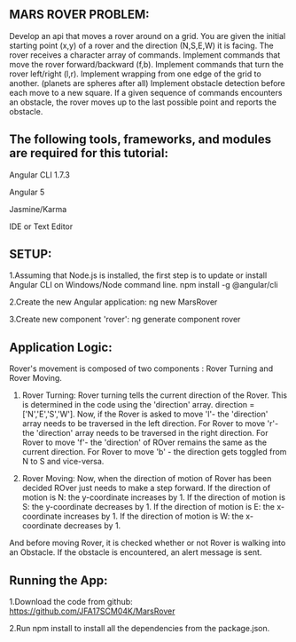 MARS ROVER PROBLEM: 
-------------------
Develop an api that moves a rover around on a grid.
You are given the initial starting point (x,y) of a rover and the direction (N,S,E,W) it is facing.
The rover receives a character array of commands.
Implement commands that move the rover forward/backward (f,b).
Implement commands that turn the rover left/right (l,r).
Implement wrapping from one edge of the grid to another. (planets are spheres after all)
Implement obstacle detection before each move to a new square. If a given sequence of commands encounters an obstacle, the rover moves up to the last possible point and reports the obstacle. 

The following tools, frameworks, and modules are required for this tutorial:
-----------------------------------------------------------------------------

Angular CLI 1.7.3

Angular 5

Jasmine/Karma

IDE or Text Editor


SETUP:
---------------------
1.Assuming that Node.js is installed, the first step is to update or install Angular CLI on Windows/Node command line.
npm install -g @angular/cli

2.Create the new Angular application:
ng new MarsRover

3.Create new component 'rover':
ng generate component rover

Application Logic:
------------------
Rover's movement is composed of two components : Rover Turning and Rover Moving. 

1. Rover Turning: Rover turning tells the current direction of the Rover. This is determined in the code using the 'direction' array. 
   direction = ['N','E','S','W'].
   Now, if the Rover is asked to move 'l'- the 'direction' array needs to be traversed in the left direction.                              For Rover to move 'r'- the 'direction' array needs to be traversed in the right direction.
   For Rover to move 'f'- the 'direction' of ROver remains the same as the current direction.
   For Rover to move 'b' - the direction gets toggled from N to S and vice-versa.
   
2. Rover Moving: Now, when the direction of motion of Rover has been decided ROver just needs to make a step forward. 
   If the direction of motion is N: the y-coordinate increases by 1.
   If the direction of motion is S: the y-coordinate decreases by 1.
   If the direction of motion is E: the x-coordinate increases by 1.
   If the direction of motion is W: the x-coordinate decreases by 1.
   
And before moving Rover, it is checked whether or not Rover is walking into an Obstacle. If the obstacle is encountered, an alert  message is sent.
   
   

Running the App:
----------------
1.Download the code from github:
  https://github.com/JFA17SCM04K/MarsRover
  
2.Run npm install to install all the dependencies from the package.json.
